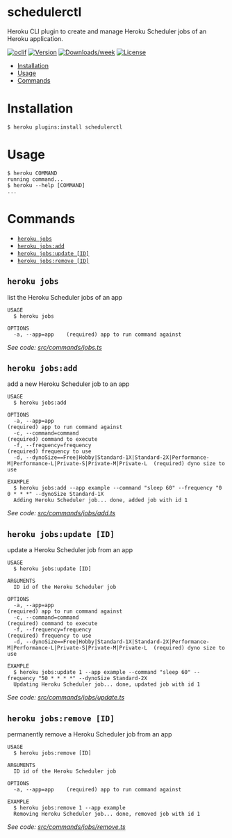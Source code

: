 schedulerctl
============

Heroku CLI plugin to create and manage Heroku Scheduler jobs of an Heroku application.

[![oclif](https://img.shields.io/badge/cli-oclif-brightgreen.svg)](https://oclif.io)
[![Version](https://img.shields.io/npm/v/schedulerctl.svg)](https://npmjs.org/package/schedulerctl)
[![Downloads/week](https://img.shields.io/npm/dw/schedulerctl.svg)](https://npmjs.org/package/schedulerctl)
[![License](https://img.shields.io/npm/l/schedulerctl.svg)](https://github.com/oavanruiten/schedulerctl/blob/master/package.json)

<!-- toc -->
* [Installation](#installation)
* [Usage](#usage)
* [Commands](#commands)
<!-- tocstop -->

# Installation
<!-- installation -->
```sh-session
$ heroku plugins:install schedulerctl
```
<!-- installationstop -->

# Usage
<!-- usage -->
```sh-session
$ heroku COMMAND
running command...
$ heroku --help [COMMAND]
...
```
<!-- usagestop -->
# Commands
<!-- commands -->
* [`heroku jobs`](#jobs)
* [`heroku jobs:add`](#jobsadd)
* [`heroku jobs:update [ID]`](#jobsupdate-id)
* [`heroku jobs:remove [ID]`](#jobsremove-id)

## `heroku jobs`

list the Heroku Scheduler jobs of an app

```
USAGE
  $ heroku jobs

OPTIONS
  -a, --app=app    (required) app to run command against
```

_See code: [src/commands/jobs.ts](https://github.com/oavanruiten/schedulerctl/blob/v1.0.1/src/commands/jobs.ts)_

## `heroku jobs:add`

add a new Heroku Scheduler job to an app

```
USAGE
  $ heroku jobs:add

OPTIONS
  -a, --app=app                                                                                                 (required) app to run command against
  -c, --command=command                                                                                         (required) command to execute
  -f, --frequency=frequency                                                                                     (required) frequency to use
  -d, --dynoSize==Free|Hobby|Standard-1X|Standard-2X|Performance-M|Performance-L|Private-S|Private-M|Private-L  (required) dyno size to use

EXAMPLE
  $ heroku jobs:add --app example --command "sleep 60" --frequency "0 0 * * *" --dynoSize Standard-1X
  Adding Heroku Scheduler job... done, added job with id 1
```

_See code: [src/commands/jobs/add.ts](https://github.com/oavanruiten/schedulerctl/blob/v1.0.1/src/commands/jobs/add.ts)_

## `heroku jobs:update [ID]`

update a Heroku Scheduler job from an app

```
USAGE
  $ heroku jobs:update [ID]
  
ARGUMENTS
  ID id of the Heroku Scheduler job

OPTIONS
  -a, --app=app                                                                                                 (required) app to run command against
  -c, --command=command                                                                                         (required) command to execute
  -f, --frequency=frequency                                                                                     (required) frequency to use
  -d, --dynoSize==Free|Hobby|Standard-1X|Standard-2X|Performance-M|Performance-L|Private-S|Private-M|Private-L  (required) dyno size to use

EXAMPLE
  $ heroku jobs:update 1 --app example --command "sleep 60" --frequency "50 * * * *" --dynoSize Standard-2X
  Updating Heroku Scheduler job... done, updated job with id 1
```

_See code: [src/commands/jobs/update.ts](https://github.com/oavanruiten/schedulerctl/blob/v1.0.1/src/commands/jobs/update.ts)_

## `heroku jobs:remove [ID]`

permanently remove a Heroku Scheduler job from an app

```
USAGE
  $ heroku jobs:remove [ID]
  
ARGUMENTS
  ID id of the Heroku Scheduler job

OPTIONS
  -a, --app=app    (required) app to run command against
  
EXAMPLE
  $ heroku jobs:remove 1 --app example
  Removing Heroku Scheduler job... done, removed job with id 1
```

_See code: [src/commands/jobs/remove.ts](https://github.com/oavanruiten/schedulerctl/blob/v1.0.1/src/commands/jobs/remove.ts)_
<!-- commandsstop -->
